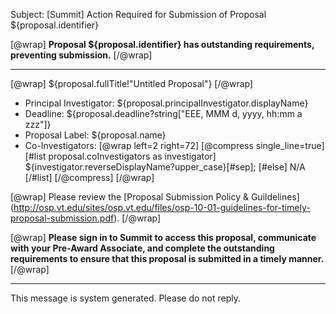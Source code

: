 Subject: [Summit] Action Required for Submission of Proposal ${proposal.identifier}

[@wrap]
**Proposal ${proposal.identifier} has outstanding requirements, preventing submission.**
[/@wrap]

------------------------------------------------------------------------
[@wrap]
${proposal.fullTitle!"Untitled Proposal"}
[/@wrap]

* Principal Investigator:
  ${proposal.principalInvestigator.displayName}
* Deadline: 
  ${proposal.deadline?string["EEE, MMM d, yyyy, hh:mm a zzz"]}
* Proposal Label: 
  ${proposal.name}
* Co-Investigators:
  [@wrap left=2 right=72]
  [@compress single_line=true]  
  [#list proposal.coInvestigators as investigator]
  ${investigator.reverseDisplayName?upper_case}[#sep];
  [#else] N/A
  [/#list]
  [/@compress]
  [/@wrap]

[@wrap]
Please review the [Proposal Submission Policy & Guildelines] (http://osp.vt.edu/sites/osp.vt.edu/files/osp-10-01-guidelines-for-timely-proposal-submission.pdf). 
[/@wrap]

[@wrap]
**Please sign in to Summit to access this proposal, communicate with your Pre-Award Associate, and complete the outstanding requirements to ensure that this proposal is submitted in a timely manner.**
[/@wrap]

------------------------------------------------------------------------
This message is system generated. 
Please do not reply.
